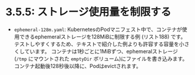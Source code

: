 # **3.5.5**: ストレージ使用量を制限する

* `ephemeral-128m.yaml`: KubernetesのPodマニフェスト中で、コンテナが使用できるephemeralストレージを128MiBに制限する例 (リスト188) です。
  テストしやすくするため、テキストで紹介した例よりも許容する容量を小さくしています。
  コンテナは1秒ごとに1MiBずつ、ephemeralストレージ (`/tmp` にマウントされた `emptyDir` ボリューム)にファイルを書き込みます。
  コンテナ起動後128秒後以降に、Podはevictされます。
